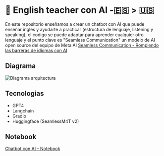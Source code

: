 # 🤖 English teacher con AI -🇪🇸 > 🇺🇸

En este repositorio enseñamos a crear un chatbot con AI que puede enseñar ingles y ayudarte a practicar (estructura de lenguaje, listening y speaking), el codigo se puede adaptar para aprender cualquier otro lenguaje y el punto clave es "Seamless Communication" un modelo de AI open source del equipo de Meta AI [Seamless Communication - Rompiendo las barreras de idiomas con AI]('https://www.youtube.com/watch?v=M5xamS7jm-A&t=544s')

## Diagrama
![Diagrama arquitectura](https://github.com/alarcon7a/english_teacher/assets/33847175/4e1641eb-c749-47c0-9c59-541fbb892f2a)

## Tecnologias

- GPT4
- Langchain
- Gradio
- Huggingface (SeamlessM4T v2)

## Notebook

[Chatbot con AI - Notebook](chatbot_seamless.ipynb)
